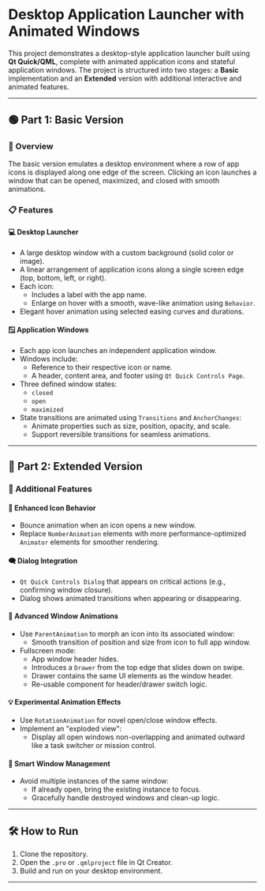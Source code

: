 # Desktop Application Launcher with Animated Windows

This project demonstrates a desktop-style application launcher built using **Qt Quick/QML**, complete with animated application icons and stateful application windows. The project is structured into two stages: a **Basic** implementation and an **Extended** version with additional interactive and animated features.

---

## 🟢 Part 1: Basic Version

### 🔹 Overview
The basic version emulates a desktop environment where a row of app icons is displayed along one edge of the screen. Clicking an icon launches a window that can be opened, maximized, and closed with smooth animations.

### 📋 Features

#### 💻 Desktop Launcher
- A large desktop window with a custom background (solid color or image).
- A linear arrangement of application icons along a single screen edge (top, bottom, left, or right).
- Each icon:
  - Includes a label with the app name.
  - Enlarge on hover with a smooth, wave-like animation using `Behavior`.
- Elegant hover animation using selected easing curves and durations.

#### 🪟 Application Windows
- Each app icon launches an independent application window.
- Windows include:
  - Reference to their respective icon or name.
  - A header, content area, and footer using `Qt Quick Controls Page`.
- Three defined window states:
  - `closed`
  - `open`
  - `maximized`
- State transitions are animated using `Transitions` and `AnchorChanges`:
  - Animate properties such as size, position, opacity, and scale.
  - Support reversible transitions for seamless animations.

---

## 🚀 Part 2: Extended Version

### 🧩 Additional Features

#### 🔄 Enhanced Icon Behavior
- Bounce animation when an icon opens a new window.
- Replace `NumberAnimation` elements with more performance-optimized `Animator` elements for smoother rendering.

#### 🗨️ Dialog Integration
- `Qt Quick Controls Dialog` that appears on critical actions (e.g., confirming window closure).
- Dialog shows animated transitions when appearing or disappearing.

#### 🔀 Advanced Window Animations
- Use `ParentAnimation` to morph an icon into its associated window:
  - Smooth transition of position and size from icon to full app window.
- Fullscreen mode:
  - App window header hides.
  - Introduces a `Drawer` from the top edge that slides down on swipe.
  - Drawer contains the same UI elements as the window header.
  - Re-usable component for header/drawer switch logic.

#### 💡 Experimental Animation Effects
- Use `RotationAnimation` for novel open/close window effects.
- Implement an "exploded view":
  - Display all open windows non-overlapping and animated outward like a task switcher or mission control.

#### 🔁 Smart Window Management
- Avoid multiple instances of the same window:
  - If already open, bring the existing instance to focus.
  - Gracefully handle destroyed windows and clean-up logic.

---
## 🛠️ How to Run
1. Clone the repository.
2. Open the `.pro` or `.qmlproject` file in Qt Creator.
3. Build and run on your desktop environment.

---

<!-- ## 📸 Preview
![Launcher Screenshot](path/to/screenshot.png) --> 
